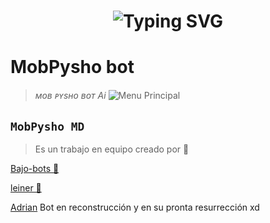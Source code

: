<h1 align="center">
  <img src="https://readme-typing-svg.herokuapp.com?font=Fira+Code&size=40&pause=500&color=00F7FF&center=true&vCenter=true&width=500&lines=👑+¡HOLA,+SOY+THEMIKU-BOT!+🔥" alt="Typing SVG">
</h1>


<h1>MobPysho bot</h1>

> *ᴍᴏʙ ᴘʏsʜᴏ ʙᴏᴛ Ai*
![Menu Principal](https://files.catbox.moe/3mia0l.jpg)

## **`MobPysho MD`**
> Es un trabajo en equipo creado por 💫

[Bajo-bots 🚀](https://Wa.me/573162402768)


[leiner 👑](https://Wa.me/573216372270)


[Adrian](https://Wa.me/595976126756)
Bot en reconstrucción y en su pronta resurrección xd
